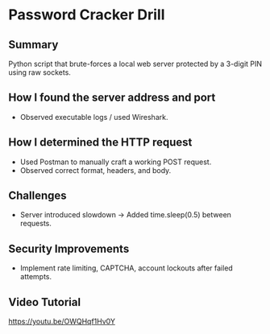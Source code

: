 # Password Cracker Drill

## Summary
Python script that brute-forces a local web server protected by a 3-digit PIN using raw sockets.

## How I found the server address and port
- Observed executable logs / used Wireshark.

## How I determined the HTTP request
- Used Postman to manually craft a working POST request.
- Observed correct format, headers, and body.

## Challenges
- Server introduced slowdown → Added time.sleep(0.5) between requests.

## Security Improvements
- Implement rate limiting, CAPTCHA, account lockouts after failed attempts.

## Video Tutorial
https://youtu.be/OWQHqf1Hv0Y
